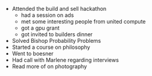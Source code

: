 - Attended the build and sell hackathon
	- had a session on ads
	- met some interesting people from united compute
	- got a gpu grant
	- got invited to builders dinner
- Solved Bishop Probability Problems
- Started a course on philosophy
- Went to boesner
- Had call with Marlene regarding interviews
- Read more of on photography